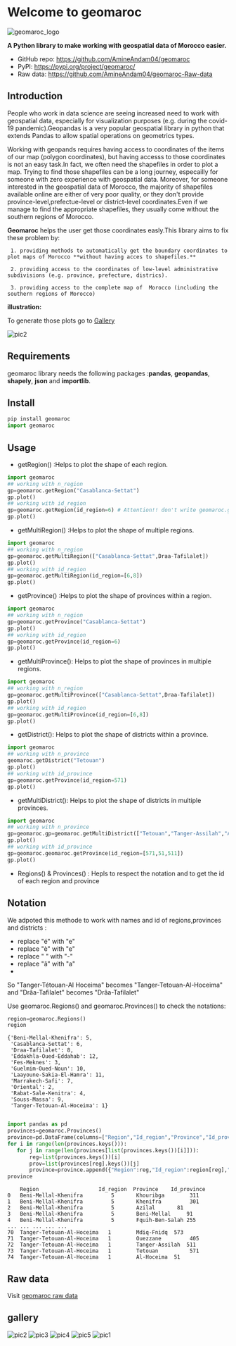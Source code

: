 # Welcome to geomaroc

![geomaroc_logo](https://user-images.githubusercontent.com/49843367/164335838-537f0514-ce89-43ed-956f-c6c6de6ed264.png)


**A Python library to make working with geospatial data of Morocco easier.**

-   GitHub repo: <https://github.com/AmineAndam04/geomaroc>
-   PyPI: <https://pypi.org/project/geomaroc/>
-   Raw data: <https://github.com/AmineAndam04/geomaroc-Raw-data>
## Introduction

People who work in data science are seeing  increased need to work with geospatial data, especially for visualization purposes (e.g. during the covid-19 pandemic).Geopandas is a very popular geospatial library in python that extends Pandas to allow spatial operations on geometrics types.

Working with geopands requires having access to coordinates of the items of our map (polygon coordinates), but having accesss to those coordinates is not an easy task.In fact, we often need the shapefiles in order to plot a map. Trying to find those shapefiles can be a long journey, especailly for someone with zero experience with geospatial data. Moreover, for someone interested in the  geospatial data of Morocco, the majority of shapefiles available online are either of very poor quality, or they don't provide province-level,prefectue-level or district-level coordinates.Even if we manage to find the appropriate shapefiles, they usually come without the southern regions of Morocco.

**Geomaroc** helps the user get those coordinates easly.This library aims to fix these problem by:

     1. providing methods to automatically get the boundary coordinates to plot maps of Morocco **without having acces to shapefiles.**
      
     2. providing access to the coordinates of low-level administrative subdivisions (e.g. province, prefecture, districs).
      
     3. providing access to the complete map of  Morocco (including the southern regions of Morocco)

**illustration:**

To generate those plots go to [Gallery](https://github.com/AmineAndam04/geomaroc/tree/main/geomaroc)

![pic2](https://user-images.githubusercontent.com/49843367/164767535-ed77f71a-6610-4abc-a9f9-bb5c54ed4890.png)


## Requirements
geomaroc library needs the following packages :**pandas**, **geopandas**, **shapely**, **json** and **importlib**.
## Install
```python
pip install geomaroc
import geomaroc 
```
## Usage
-   getRegion() :Helps to plot the shape of each region.
```python
import geomaroc
## working with n_region
gp=geomaroc.getRegion("Casablanca-Settat")
gp.plot()
## working with id_region
gp=geomaroc.getRegion(id_region=6) # Attention!! don't write geomaroc.getRegion(6)
gp.plot()
```

-   getMultiRegion() :Helps to plot the shape of multiple regions.
```python
import geomaroc
## working with n_region
gp=geomaroc.getMultiRegion(["Casablanca-Settat",Draa-Tafilalet])
gp.plot()
## working with id_region
gp=geomaroc.getMultiRegion(id_region=[6,8]) 
gp.plot()
```
-   getProvince() :Helps to plot the shape of provinces within a region.
```python
import geomaroc
## working with n_region
gp=geomaroc.getProvince("Casablanca-Settat")
gp.plot()
## working with id_region
gp=geomaroc.getProvince(id_region=6)
gp.plot()
```
-   getMultiProvince(): Helps to plot the shape of provinces in multiple regions.
```python
import geomaroc
## working with n_region
gp=geomaroc.getMultiProvince(["Casablanca-Settat",Draa-Tafilalet])
gp.plot()
## working with id_region
gp=geomaroc.getMultiProvince(id_region=[6,8])
gp.plot()
```
-   getDistrict(): Helps to plot the shape of districts within a province.
```python
import geomaroc
## working with n_province
geomaroc.getDistrict("Tetouan")
gp.plot()
## working with id_province
gp=geomaroc.getProvince(id_region=571)
gp.plot()
```
-   getMultiDistrict(): Helps to plot the shape of districts in multiple provinces.
```python
import geomaroc
## working with n_province
gp=geomaroc.gp=geomaroc.getMultiDistrict(["Tetouan","Tanger-Assilah","Al-Hoceima"])
gp.plot()
## working with id_province
gp=geomaroc.geomaroc.getProvince(id_region=[571,51,511])
gp.plot()
```
-  Regions() & Provinces() : Hepls to respect the notation and to get the id of each region and province

## Notation 
We adpoted this methode to work with names and id of regions,provinces and districts :
- replace "é" with "e"
- replace "è" with "e"
- replace " " with "-"
- replace "â" with "a"
- 
So "Tanger-Tétouan-Al Hoceima" becomes "Tanger-Tetouan-Al-Hoceima" and "Drâa-Tafilalet" becomes "Drâa-Tafilalet"

Use geomaroc.Regions() and geomaroc.Provinces() to check the notations:
```python
region=geomaroc.Regions()
region
```

```{r, engine='python', count_lines}
{'Beni-Mellal-Khenifra': 5,
 'Casablanca-Settat': 6,
 'Draa-Tafilalet': 8,
 'Eddakhla-Oued-Eddahab': 12,
 'Fes-Meknes': 3,
 'Guelmim-Oued-Noun': 10,
 'Laayoune-Sakia-El-Hamra': 11,
 'Marrakech-Safi': 7,
 'Oriental': 2,
 'Rabat-Sale-Kenitra': 4,
 'Souss-Massa': 9,
 'Tanger-Tetouan-Al-Hoceima': 1}
 
 ```
 ```python
 import pandas as pd
provinces=geomaroc.Provinces()
province=pd.DataFrame(columns=["Region","Id_region","Province","Id_province"])
for i in range(len(provinces.keys())):
    for j in range(len(provinces[list(provinces.keys())[i]])):
        reg=list(provinces.keys())[i]
        prov=list(provinces[reg].keys())[j]
        province=province.append({"Region":reg,"Id_region":region[reg],"Province":prov,"Id_province":provinces[reg][prov]},ignore_index=True)
province
```

```{r, engine='python', count_lines}
	Region	                 Id_region	Province	Id_province
0	Beni-Mellal-Khenifra	     5	     Khouribga	      311
1	Beni-Mellal-Khenifra	     5	     Khenifra	      301
2	Beni-Mellal-Khenifra	     5	     Azilal	      81
3	Beni-Mellal-Khenifra	     5	     Beni-Mellal	 91
4	Beni-Mellal-Khenifra	     5	     Fquih-Ben-Salah 255
...	...	...	...	...
70	Tanger-Tetouan-Al-Hoceima	1	     Mdiq-Fnidq	 573
71	Tanger-Tetouan-Al-Hoceima	1	     Ouezzane	      405
72	Tanger-Tetouan-Al-Hoceima	1	     Tanger-Assilah	 511
73	Tanger-Tetouan-Al-Hoceima	1	     Tetouan	      571
74	Tanger-Tetouan-Al-Hoceima	1	     Al-Hoceima	 51
 ```    

## Raw data
Visit [geomaroc raw data](https://github.com/AmineAndam04/geomaroc-Raw-data)
## gallery

![pic2](https://user-images.githubusercontent.com/49843367/164767535-ed77f71a-6610-4abc-a9f9-bb5c54ed4890.png)
![pic3](https://user-images.githubusercontent.com/49843367/164767545-31ebbdd9-49ff-472e-a396-7e94c2964547.png)
![pic4](https://user-images.githubusercontent.com/49843367/164767547-4e9f179e-1e8b-4478-b099-ff9d93d92b2c.png)
![pic5](https://user-images.githubusercontent.com/49843367/164767553-00114d1f-17d5-4b1e-994b-0d7f9642235e.png)
![pic1](https://user-images.githubusercontent.com/49843367/164767555-e9acaa22-9891-40c2-a7b3-37726c985746.png)
